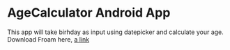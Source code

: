 # AgeCalculator Android App
This app will take birhday as input using datepicker and calculate your age. Download Froam here,
[a link](https://johirsujon.github.io/AndroidAgeCalculator/AgeCalculator.apk)

